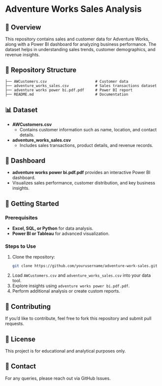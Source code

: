 # Adventure Works Sales Analysis

## 📌 Overview
This repository contains sales and customer data for Adventure Works, along with a Power BI dashboard for analyzing business performance. The dataset helps in understanding sales trends, customer demographics, and revenue insights.

## 📂 Repository Structure
```
├── AWCustomers.csv                      # Customer data
├── adventure_works_sales.csv            # Sales transactions dataset
├── adventure works power bi.pdf.pdf     # Power BI report
├── README.md                            # Documentation
```

## 📊 Dataset
- **AWCustomers.csv**
  - Contains customer information such as name, location, and contact details.
- **adventure_works_sales.csv**
  - Includes sales transactions, product details, and revenue records.

## 📖 Dashboard
- **adventure works power bi.pdf.pdf** provides an interactive Power BI dashboard.
- Visualizes sales performance, customer distribution, and key business insights.

## 🚀 Getting Started
### Prerequisites
- **Excel, SQL, or Python** for data analysis.
- **Power BI or Tableau** for advanced visualization.

### Steps to Use
1. Clone the repository:
   ```bash
   git clone https://github.com/yourusername/adventure-work-sales.git
   ```
2. Load `AWCustomers.csv` and `adventure_works_sales.csv` into your data tool.
3. Explore insights using `adventure works power bi.pdf.pdf`.
4. Perform additional analysis or create custom reports.

## 📝 Contributing
If you’d like to contribute, feel free to fork this repository and submit pull requests.

## 📜 License
This project is for educational and analytical purposes only.

## 📧 Contact
For any queries, please reach out via GitHub Issues.

